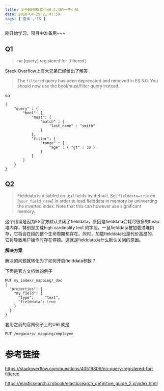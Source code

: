 ```yaml
---
title: 关于ES倒排索引v6.2.4的一些小坑
date: 2018-04-29 21:47:59
tags: ['查询','ES']
---
```


刚开始学习，项目中准备用~~~

<!--more-->

## Q1

> no [query] registered for [filtered]

Stack Overflow上有大兄弟已经给出了解答

> The `filtered` query has been deprecated and removed in ES 5.0. You should now use the bool/must/filter query instead.

so

```
{
    "query" : {
        "bool": {
            "must": {
                "match" : {
                    "last_name" : "smith" 
                }
            },
            "filter": {
                "range" : {
                    "age" : { "gt" : 30 } 
                }
            }
        }
    }
}
```



## Q2

> Fielddata is disabled on text fields by default. Set `fielddata=true` on [`your_field_name`] in order to load fielddata in memory by uninverting the inverted index. Note that this can however use significant memory.

这个错误是因为ES官方默认关闭了fielddata，原因是fielddata会耗尽很多的heap堆内存，特别是加载high cardinality text 的字段。一旦fielddata被加载进堆内存，它将会在段的整个生命周期都存在。同时，加载fielddata也是代价高昂的，它将导致用户操作时存在停顿。这就是fielddata为什么默认关闭的原因。

**解决方案**

解决的问题就转化为了如何开启fielddata参数？

下面是官方文档给的例子

```
PUT my_index/_mapping/_doc
{
  "properties": {
    "my_field": { 
      "type":     "text",
      "fielddata": true
    }
  }
}
```

套用之前的官网例子上的URL就是

`PUT /megacorp/_mapping/employee`







# 参考链接

https://stackoverflow.com/questions/40519806/no-query-registered-for-filtered

https://elasticsearch.cn/book/elasticsearch_definitive_guide_2.x/index.html














